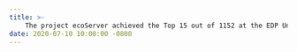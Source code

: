 ```yaml
---
title: >-
    The project ecoServer achieved the Top 15 out of 1152 at the EDP University Challenge Competition. <a href="https://www.lasige.pt/lasige-team-at-the-top-15-edp-university-challenge/" target="_blank">Read more <i class="fas fa-angle-double-right"></i></a>
date: 2020-07-10 10:00:00 -0800
---
```


